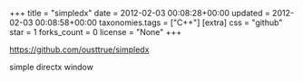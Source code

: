+++
title = "simpledx"
date = 2012-02-03 00:08:28+00:00
updated = 2012-02-03 00:08:58+00:00
taxonomies.tags = ["C++"]
[extra]
css = "github"
star = 1
forks_count = 0
license = "None"
+++

<https://github.com/ousttrue/simpledx>

simple directx window
